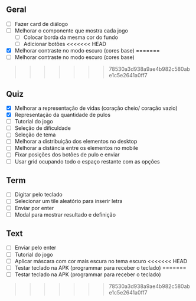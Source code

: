 ## Geral

- [ ] Fazer card de diálogo
- [ ] Melhorar o componente que mostra cada jogo
  - [ ] Colocar borda da mesma cor do fundo
  - [ ] Adicionar botões
<<<<<<< HEAD
- [x] Melhorar contraste no modo escuro (cores base)
=======
- [ ] Melhorar contraste no modo escuro (cores base)
>>>>>>> 78530a3d938a9ae4b982c580abe1c5e2641a0ff7

## Quiz

- [x] Melhorar a representação de vidas (coração cheio/ coração vazio)
- [x] Representação da quantidade de pulos
- [ ] Tutorial do jogo
- [ ] Seleção de dificuldade
- [ ] Seleção de tema
- [ ] Melhorar a distribuição dos elementos no desktop
- [ ] Melhorar a distância entre os elementos no mobile
- [ ] Fixar posições dos botões de pulo e enviar
- [ ] Usar grid ocupando todo o espaço restante com as opções

## Term

- [ ] Digitar pelo teclado
- [ ] Selecionar um tile aleatório para inserir letra
- [ ] Enviar por enter
- [ ] Modal para mostrar resultado e definição

## Text

- [ ] Enviar pelo enter
- [ ] Tutorial do jogo
- [ ] Aplicar máscara com cor mais escura no tema escuro
<<<<<<< HEAD
- [ ] Testar teclado na APK (programmar para receber o teclado)
=======
- [ ] Testar teclado na APK (programmar para receber o teclado)
>>>>>>> 78530a3d938a9ae4b982c580abe1c5e2641a0ff7
